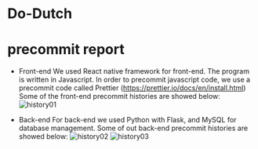 # Do-Dutch

# precommit report 
* Front-end 
We used React native framework for front-end. The program is written in Javascript. 
In order to precommit javascript code, we use a precommit code called Prettier (https://prettier.io/docs/en/install.html) 
Some of the front-end precommit histories are showed below: 
![history01](screenshot.png)

* Back-end 
For back-end we used Python with Flask, and MySQL for database management. 
Some of out back-end precommit histories are showed below: 
![history02](screenshot.png)
![history03](screenshot.png)

